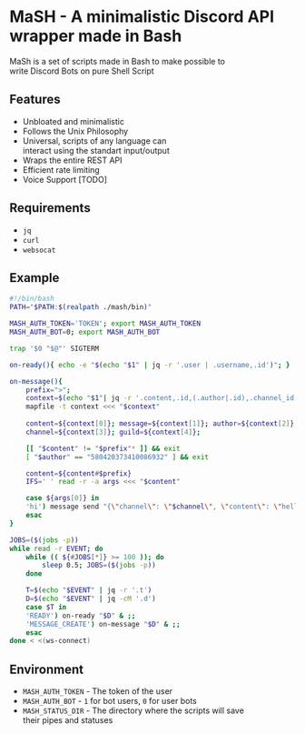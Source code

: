 # MaSH - A minimalistic Discord API wrapper made in Bash
MaSh is a set of scripts made in Bash to make possible to  
write Discord Bots on pure Shell Script

## Features
- Unbloated and minimalistic
- Follows the Unix Philosophy
- Universal, scripts of any language can   
interact using the standart input/output
- Wraps the entire REST API
- Efficient rate limiting
- Voice Support [TODO]

## Requirements
- `jq`
- `curl`
- `websocat`

## Example

```bash
#!/bin/bash
PATH="$PATH:$(realpath ./mash/bin)"

MASH_AUTH_TOKEN='TOKEN'; export MASH_AUTH_TOKEN
MASH_AUTH_BOT=0; export MASH_AUTH_BOT

trap '$0 "$@"' SIGTERM

on-ready(){ echo -e "$(echo "$1" | jq -r '.user | .username,.id')"; }

on-message(){
	prefix=">";
	context=$(echo "$1"| jq -r '.content,.id,(.author|.id),.channel_id,.guild_id')
	mapfile -t context <<< "$context"
		
	content=${context[0]}; message=${context[1]}; author=${context[2]}
	channel=${context[3]}; guild=${context[4]};

	[[ "$content" != "$prefix"* ]] && exit
	[ "$author" == "580420373410086932" ] && exit

	content=${content#$prefix}
	IFS=' ' read -r -a args <<< "$content"

	case ${args[0]} in
	'hi') message send "{\"channel\": \"$channel\", \"content\": \"hello\"}" >> /dev/null;;
	esac
}

JOBS=($(jobs -p))
while read -r EVENT; do
	while (( ${#JOBS[*]} >= 100 )); do
		sleep 0.5; JOBS=($(jobs -p))
	done

	T=$(echo "$EVENT" | jq -r '.t')
	D=$(echo "$EVENT" | jq -cM '.d')
	case $T in
	'READY') on-ready "$D" & ;;
	'MESSAGE_CREATE') on-message "$D" & ;;
	esac
done < <(ws-connect)
```

## Environment
- `MASH_AUTH_TOKEN` - The token of the user
- `MASH_AUTH_BOT` - `1` for bot users, `0` for user bots
- `MASH_STATUS_DIR` - The directory where the scripts will save  
their pipes and statuses
